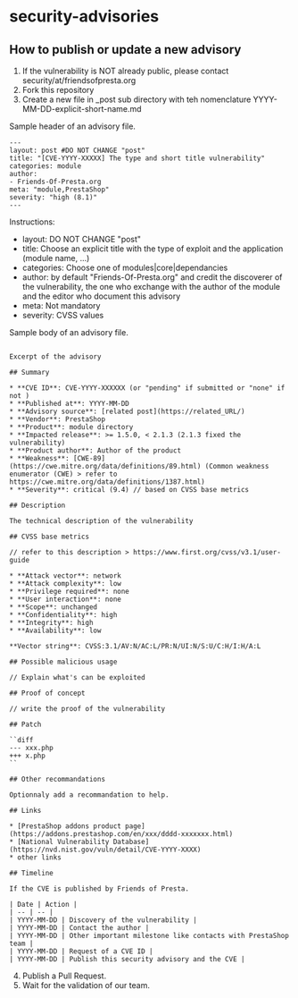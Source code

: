 # security-advisories


## How to publish or update a new advisory

1. If the vulnerability is NOT already public, please contact security/at/friendsofpresta.org
2. Fork this repository
3. Create a new file in _post sub directory with teh nomenclature YYYY-MM-DD-explicit-short-name.md

Sample header of an advisory file.
```MD
---
layout: post #DO NOT CHANGE "post"
title: "[CVE-YYYY-XXXXX] The type and short title vulnerability"
categories: module
author:
- Friends-Of-Presta.org
meta: "module,PrestaShop"
severity: "high (8.1)"
---
```
Instructions:
* layout: DO NOT CHANGE "post"
* title: Choose an explicit title with the type of exploit and the application (module name, ...)
* categories: Choose one of modules|core|dependancies
* author: by default "Friends-Of-Presta.org" and credit the discoverer of the vulnerability, the one who exchange with the author of the module and the editor who document this advisory
* meta: Not mandatory
* severity: CVSS values

Sample body of an advisory file.
```MD

Excerpt of the advisory

## Summary

* **CVE ID**: CVE-YYYY-XXXXXX (or "pending" if submitted or "none" if not )
* **Published at**: YYYY-MM-DD
* **Advisory source**: [related post](https://related_URL/)
* **Vendor**: PrestaShop
* **Product**: module directory
* **Impacted release**: >= 1.5.0, < 2.1.3 (2.1.3 fixed the vulnerability)
* **Product author**: Author of the product
* **Weakness**: [CWE-89](https://cwe.mitre.org/data/definitions/89.html) (Common weakness enumerator (CWE) > refer to https://cwe.mitre.org/data/definitions/1387.html)
* **Severity**: critical (9.4) // based on CVSS base metrics

## Description

The technical description of the vulnerability

## CVSS base metrics

// refer to this description > https://www.first.org/cvss/v3.1/user-guide

* **Attack vector**: network
* **Attack complexity**: low
* **Privilege required**: none
* **User interaction**: none
* **Scope**: unchanged
* **Confidentiality**: high
* **Integrity**: high
* **Availability**: low

**Vector string**: CVSS:3.1/AV:N/AC:L/PR:N/UI:N/S:U/C:H/I:H/A:L

## Possible malicious usage

// Explain what's can be exploited

## Proof of concept

// write the proof of the vulnerability

## Patch 

``diff
--- xxx.php
+++ x.php
``

## Other recommandations

Optionnaly add a recommandation to help.

## Links

* [PrestaShop addons product page](https://addons.prestashop.com/en/xxx/dddd-xxxxxxx.html)
* [National Vulnerability Database](https://nvd.nist.gov/vuln/detail/CVE-YYYY-XXXX)
* other links

## Timeline

If the CVE is published by Friends of Presta.

| Date | Action |
| -- | -- |
| YYYY-MM-DD | Discovery of the vulnerability |
| YYYY-MM-DD | Contact the author |
| YYYY-MM-DD | Other important milestone like contacts with PrestaShop team |
| YYYY-MM-DD | Request of a CVE ID |
| YYYY-MM-DD | Publish this security advisory and the CVE |
```

4. Publish a Pull Request.
5. Wait for the validation of our team.
